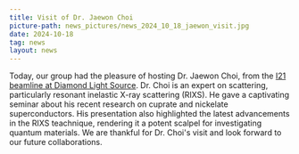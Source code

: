 ```yaml
---
title: Visit of Dr. Jaewon Choi
picture-path: news_pictures/news_2024_10_18_jaewon_visit.jpg
date: 2024-10-18
tag: news
layout: news
---
```


Today, our group had the pleasure of hosting Dr. Jaewon Choi, from the <a href="https://www.diamond.ac.uk/Instruments/Magnetic-Materials/I21.html" target="_blank">I21 beamline at Diamond Light Source</a>. Dr. Choi is an expert on scattering, particularly resonant inelastic X-ray scattering (RIXS). He gave a captivating seminar about his recent research on cuprate and nickelate superconductors. His presentation also highlighted the latest advancements in the RIXS teachnique, rendering it a potent scalpel for investigating quantum materials. We are thankful for Dr. Choi's visit and look forward to our future collaborations.